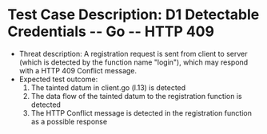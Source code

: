 # Test Case Description: D1 Detectable Credentials -- Go -- HTTP 409
- Threat description: A registration request is sent from client to server (which is detected by the function name "login"), which may respond with a HTTP 409 Conflict message.
- Expected test outcome:
  1. The tainted datum in client.go (l.13) is detected
  2. The data flow of the tainted datum to the registration function is detected
  3. The HTTP Conflict message is detected in the registration function as a possible response
  